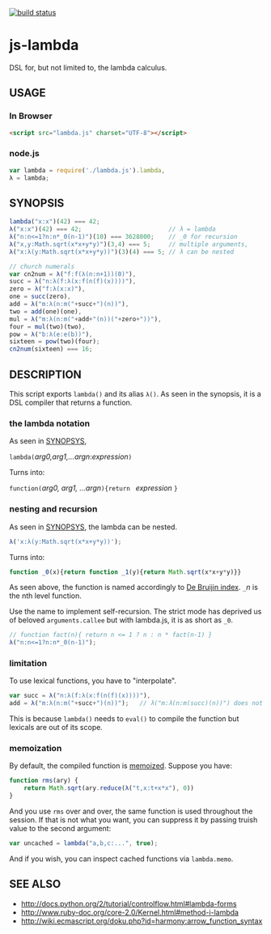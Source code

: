 [![build status](https://secure.travis-ci.org/dankogai/js-lambda.png)](http://travis-ci.org/dankogai/js-lambda)

js-lambda
=========

DSL for, but not limited to, the lambda calculus.

USAGE
-----

### In Browser

````html
<script src="lambda.js" charset="UTF-8"></script>
````

### node.js

````javascript
var lambda = require('./lambda.js').lambda,
λ = lambda;
````

SYNOPSIS
--------

````javascript
lambda("x:x")(42) === 42;
λ("x:x")(42) === 42;                        // λ = lambda
λ("n:n<=1?n:n*_0(n-1)")(10) === 3628800;    // _0 for recursion
λ("x,y:Math.sqrt(x*x+y*y)")(3,4) === 5;     // multiple arguments, 
λ("x:λ(y:Math.sqrt(x*x+y*y))")(3)(4) === 5; // λ can be nested
````
````javascript
// church numerals
var cn2num = λ("f:f(λ(n:n+1))(0)"),
succ = λ("n:λ(f:λ(x:f(n(f)(x))))"),
zero = λ("f:λ(x:x)"),
one = succ(zero),
add = λ("m:λ(n:m("+succ+")(n))"),
two = add(one)(one),
mul = λ("m:λ(n:m("+add+"(n))("+zero+"))"),
four = mul(two)(two),
pow = λ("b:λ(e:e(b))"),
sixteen = pow(two)(four);
cn2num(sixteen) === 16;
````

DESCRIPTION
-----------

This script exports `lambda()` and its alias `λ()`.  As seen in the synopsis, it is a DSL compiler that returns a function.

### the lambda notation

As seen in [SYNOPSYS](#synopsis), 

`lambda(`*arg0,arg1,...argn*:*expression*`)`

Turns into:

`function(`*arg0, arg1, ...argn*`){return ` *expression* `}`

### nesting and recursion

As seen in [SYNOPSYS](#synopsis), the lambda can be nested.

````javascript
λ('x:λ(y:Math.sqrt(x*x+y*y))');
````

Turns into:

````javascript
function _0(x){return function _1(y){return Math.sqrt(x*x+y*y)}}
````

As seen above, the function is named accordingly to [De Bruijin index]. `_`*n* is the nth level function.

[De Bruijin index]: http://en.wikipedia.org/wiki/De_Bruijn_index

Use the name to implement self-recursion.  The strict mode has deprived us of beloved `arguments.callee` but with lambda.js, it is as short as `_0`.

````javascript
// function fact(n){ return n <= 1 ? n : n * fact(n-1) }
λ("n:n<=1?n:n*_0(n-1)");
````

### limitation

To use lexical functions, you have to "interpolate".

````javascript
var succ = λ("n:λ(f:λ(x:f(n(f)(x))))"),
add = λ("m:λ(n:m("+succ+")(n))");	// λ("m:λ(n:m(succ)(n))") does not work
````

This is because `lambda()` needs to `eval()` to compile the function but lexicals are out of its scope.

### memoization

By default, the compiled function is [memoized].  Suppose you have:

[memoized]: http://en.wikipedia.org/wiki/Memoization

````javascript
function rms(ary) {
    return Math.sqrt(ary.reduce(λ("t,x:t+x*x"), 0))
}
````

And you use `rms` over and over, the same function is used throughout the session.  If that is not what you want, you can suppress it by passing truish value to the second argument:

````javascript
var uncached = lambda("a,b,c:...", true);
````

And if you wish, you can inspect cached functions via `lambda.memo`.


SEE ALSO
--------

+ http://docs.python.org/2/tutorial/controlflow.html#lambda-forms
+ http://www.ruby-doc.org/core-2.0/Kernel.html#method-i-lambda
+ http://wiki.ecmascript.org/doku.php?id=harmony:arrow_function_syntax
